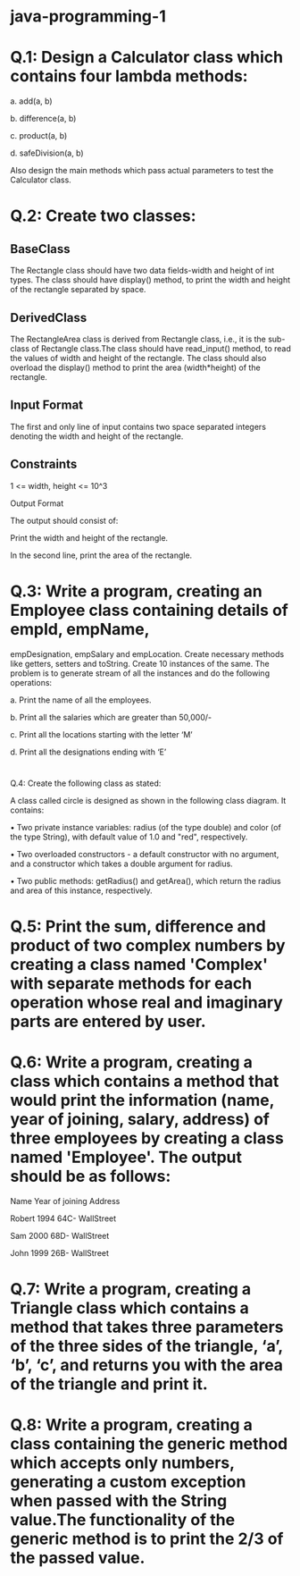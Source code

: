 # java-programming-1

# Q.1: Design a Calculator class which contains four lambda methods:

a. add(a, b)

b. difference(a, b)

c. product(a, b)

d. safeDivision(a, b)

Also design the main methods which pass actual parameters to test the Calculator class.


# Q.2: Create two classes:

## BaseClass
The Rectangle class should have two data fields-width and height of int types. The class
should have display() method, to print the width and height of the rectangle separated
by space.
## DerivedClass
The RectangleArea class is derived from Rectangle class, i.e., it is the sub-class of
Rectangle class.The class should have read_input() method, to read the values of width
and height of the rectangle. The class should also overload the display() method to print
the area (width*height) of the rectangle.
## Input Format

The first and only line of input contains two space separated integers denoting the
width and height of the rectangle.

## Constraints
1 <= width, height <= 10^3

Output Format

The output should consist of:

Print the width and height of the rectangle.

In the second line, print the area of the rectangle.



# Q.3: Write a program, creating an Employee class containing details of empId, empName,
empDesignation, empSalary and empLocation. Create necessary methods like getters, setters
and toString. Create 10 instances of the same.
The problem is to generate stream of all the instances and do the following operations:

a. Print the name of all the employees.

b. Print all the salaries which are greater than 50,000/-

c. Print all the locations starting with the letter ‘M’

d. Print all the designations ending with ‘E’

# 

Q.4: Create the following class as stated:

A class called circle is designed as shown in the following class diagram. It contains:

• Two private instance variables: radius (of the type double) and color (of the type
String), with default value of 1.0 and "red", respectively.

• Two overloaded constructors - a default constructor with no argument, and a
constructor which takes a double argument for radius.

• Two public methods: getRadius() and getArea(), which return the radius and area of
this instance, respectively.



# Q.5: Print the sum, difference and product of two complex numbers by creating a class named 'Complex' with separate methods for each operation whose real and imaginary parts are entered by user.



# Q.6: Write a program, creating a class which contains a method that would print the information (name, year of joining, salary, address) of three employees by creating a class named 'Employee'. The output should be as follows:

Name Year of joining Address

Robert 1994 64C- WallStreet

Sam 2000 68D- WallStreet

John 1999 26B- WallStreet



# Q.7: Write a program, creating a Triangle class which contains a method that takes three parameters of the three sides of the triangle, ‘a’, ‘b’, ‘c’, and returns you with the area of the triangle and print it.



# Q.8: Write a program, creating a class containing the generic method which accepts only numbers, generating a custom exception when passed with the String value.The functionality of the generic method is to print the 2/3 of the passed value.
